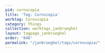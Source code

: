 ```yaml
---
pid: cornucopia
title: 'Tag: Cornucopia'
worktag: Cornucopia
category: Things
collection: worktags_janbrueghel
layout: tagpage_janbrueghel
order: '040'
permalink: "/janbrueghel/tags/cornucopia/"
---
```

